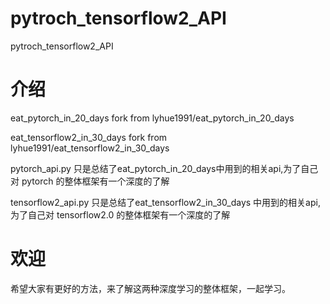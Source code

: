 # pytroch_tensorflow2_API
pytroch_tensorflow2_API


# 介绍
eat_pytorch_in_20_days fork from lyhue1991/eat_pytorch_in_20_days 

eat_tensorflow2_in_30_days  fork from lyhue1991/eat_tensorflow2_in_30_days

pytorch_api.py 只是总结了eat_pytorch_in_20_days中用到的相关api,为了自己对 pytorch 的整体框架有一个深度的了解

tensorflow2_api.py 只是总结了eat_tensorflow2_in_30_days 中用到的相关api,为了自己对 tensorflow2.0 的整体框架有一个深度的了解

# 欢迎
希望大家有更好的方法，来了解这两种深度学习的整体框架，一起学习。
